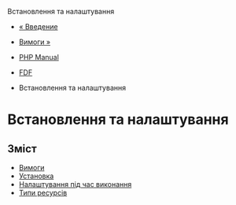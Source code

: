 Встановлення та налаштування

-   [« Введение](intro.fdf.md)
    
-   [Вимоги »](fdf.requirements.md)
    
-   [PHP Manual](index.md)
    
-   [FDF](book.fdf.md)
    
-   Встановлення та налаштування
    

# Встановлення та налаштування

## Зміст

-   [Вимоги](fdf.requirements.md)
-   [Установка](fdf.installation.md)
-   [Налаштування під час виконання](fdf.configuration.md)
-   [Типи ресурсів](fdf.resources.md)
